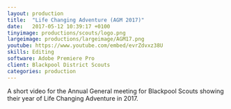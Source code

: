 ```yaml
---
layout: production
title:  "Life Changing Adventure (AGM 2017)"
date:   2017-05-12 10:39:17 +0100
tinyimage: productions/scouts/logo.png
largeimage: productions/largeimage/AGM17.png
youtube: https://www.youtube.com/embed/evrZdvxz38U
skills: Editing
software: Adobe Premiere Pro
client: Blackpool District Scouts
categories: production
---
```

<!--The date is in american format, sorry!-->
<!--For the youtube link, copy from the videos page, an example would be 'https://www.youtube.com/embed/rT26VIe_VBQ'-->
<!-- Tinyimage must be 500 x 500 pixels, make background transparent (looks better but optional), url is from the /images directory -->
<!-- Write the description below, no character limit -->

A short video for the Annual General meeting for Blackpool Scouts showing their year of Life Changing Adventure in 2017.
